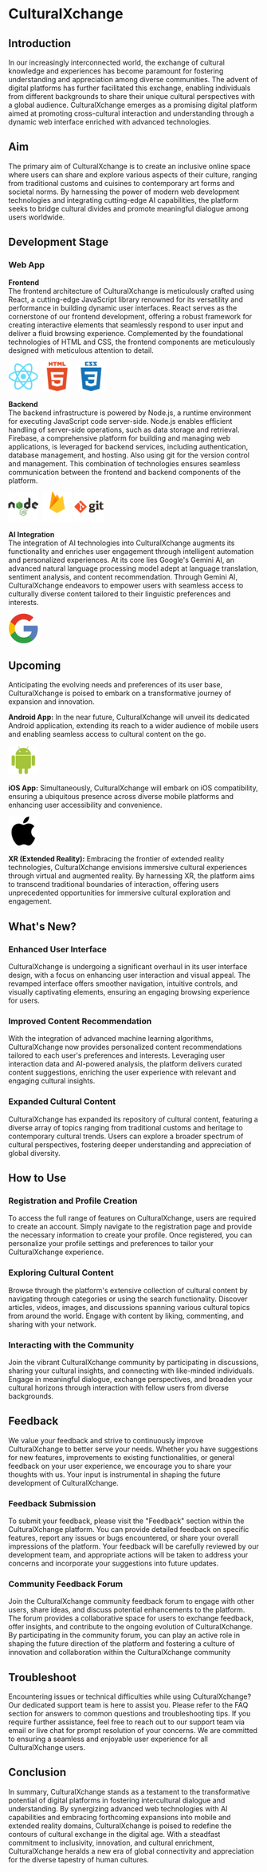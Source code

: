 # CulturalXchange

## Introduction

In our increasingly interconnected world, the exchange of cultural knowledge and experiences has become paramount for fostering understanding and appreciation among diverse communities. The advent of digital platforms has further facilitated this exchange, enabling individuals from different backgrounds to share their unique cultural perspectives with a global audience. CulturalXchange emerges as a promising digital platform aimed at promoting cross-cultural interaction and understanding through a dynamic web interface enriched with advanced technologies.

## Aim

The primary aim of CulturalXchange is to create an inclusive online space where users can share and explore various aspects of their culture, ranging from traditional customs and cuisines to contemporary art forms and societal norms. By harnessing the power of modern web development technologies and integrating cutting-edge AI capabilities, the platform seeks to bridge cultural divides and promote meaningful dialogue among users worldwide.

## Development Stage

### Web App

**Frontend** <br>
The frontend architecture of CulturalXchange is meticulously crafted using React, a cutting-edge JavaScript library renowned for its versatility and performance in building dynamic user interfaces. React serves as the cornerstone of our frontend development, offering a robust framework for creating interactive elements that seamlessly respond to user input and deliver a fluid browsing experience. Complemented by the foundational technologies of HTML and CSS, the frontend components are meticulously designed with meticulous attention to detail.

<img src="https://raw.githubusercontent.com/devicons/devicon/6910f0503efdd315c8f9b858234310c06e04d9c0/icons/react/react-original.svg" title="React JS" alt="React JS" width="60" height="60">&nbsp;
<img src="https://raw.githubusercontent.com/devicons/devicon/6910f0503efdd315c8f9b858234310c06e04d9c0/icons/html5/html5-plain-wordmark.svg" title="HTML 5" alt="HTML 5" width="60" height="60">&nbsp;
<img src="https://raw.githubusercontent.com/devicons/devicon/6910f0503efdd315c8f9b858234310c06e04d9c0/icons/css3/css3-plain-wordmark.svg" title="CSS 3" alt="CSS 3" width="60" height="60">&nbsp;

**Backend** <br>
The backend infrastructure is powered by Node.js, a runtime environment for executing JavaScript code server-side. Node.js enables efficient handling of server-side operations, such as data storage and retrieval. Firebase, a comprehensive platform for building and managing web applications, is leveraged for backend services, including authentication, database management, and hosting. Also using git for the version control and management. This combination of technologies ensures seamless communication between the frontend and backend components of the platform. <br>

<img src="https://raw.githubusercontent.com/devicons/devicon/6910f0503efdd315c8f9b858234310c06e04d9c0/icons/nodejs/nodejs-original-wordmark.svg" title="Node JS" alt="Node JS" width="60" height="60">&nbsp;
<img src="https://raw.githubusercontent.com/devicons/devicon/6910f0503efdd315c8f9b858234310c06e04d9c0/icons/firebase/firebase-original-wordmark.svg" title="Firebase" alt="Firebase" width="60" height="60">
<img src="https://raw.githubusercontent.com/devicons/devicon/6910f0503efdd315c8f9b858234310c06e04d9c0/icons/git/git-original-wordmark.svg" title="Git" alt="Git" width="60" height="60">&nbsp;

**AI Integration** <br>
The integration of AI technologies into CulturalXchange augments its functionality and enriches user engagement through intelligent automation and personalized experiences. At its core lies Google's Gemini AI, an advanced natural language processing model adept at language translation, sentiment analysis, and content recommendation. Through Gemini AI, CulturalXchange endeavors to empower users with seamless access to culturally diverse content tailored to their linguistic preferences and interests. <br>

<img src="https://raw.githubusercontent.com/devicons/devicon/6910f0503efdd315c8f9b858234310c06e04d9c0/icons/google/google-original.svg" title="Google" alt="Google" width="60" height="60">&nbsp;

## Upcoming

Anticipating the evolving needs and preferences of its user base, CulturalXchange is poised to embark on a transformative journey of expansion and innovation. <br>

**Android App:** In the near future, CulturalXchange will unveil its dedicated Android application, extending its reach to a wider audience of mobile users and enabling seamless access to cultural content on the go. <br>

<img src="https://raw.githubusercontent.com/devicons/devicon/6910f0503efdd315c8f9b858234310c06e04d9c0/icons/android/android-original.svg" title="Android" alt="Android" width="60" height="60">&nbsp;

**iOS App:** Simultaneously, CulturalXchange will embark on iOS compatibility, ensuring a ubiquitous presence across diverse mobile platforms and enhancing user accessibility and convenience. <br>

<img src="https://raw.githubusercontent.com/devicons/devicon/6910f0503efdd315c8f9b858234310c06e04d9c0/icons/apple/apple-original.svg" title="Apple" alt="Apple" width="60" height="60">&nbsp;

**XR (Extended Reality):** Embracing the frontier of extended reality technologies, CulturalXchange envisions immersive cultural experiences through virtual and augmented reality. By harnessing XR, the platform aims to transcend traditional boundaries of interaction, offering users unprecedented opportunities for immersive cultural exploration and engagement.

## What's New?

### Enhanced User Interface

CulturalXchange is undergoing a significant overhaul in its user interface design, with a focus on enhancing user interaction and visual appeal. The revamped interface offers smoother navigation, intuitive controls, and visually captivating elements, ensuring an engaging browsing experience for users.

### Improved Content Recommendation

With the integration of advanced machine learning algorithms, CulturalXchange now provides personalized content recommendations tailored to each user's preferences and interests. Leveraging user interaction data and AI-powered analysis, the platform delivers curated content suggestions, enriching the user experience with relevant and engaging cultural insights.

### Expanded Cultural Content

CulturalXchange has expanded its repository of cultural content, featuring a diverse array of topics ranging from traditional customs and heritage to contemporary cultural trends. Users can explore a broader spectrum of cultural perspectives, fostering deeper understanding and appreciation of global diversity.

## How to Use

### Registration and Profile Creation

To access the full range of features on CulturalXchange, users are required to create an account. Simply navigate to the registration page and provide the necessary information to create your profile. Once registered, you can personalize your profile settings and preferences to tailor your CulturalXchange experience.

### Exploring Cultural Content

Browse through the platform's extensive collection of cultural content by navigating through categories or using the search functionality. Discover articles, videos, images, and discussions spanning various cultural topics from around the world. Engage with content by liking, commenting, and sharing with your network.

### Interacting with the Community

Join the vibrant CulturalXchange community by participating in discussions, sharing your cultural insights, and connecting with like-minded individuals. Engage in meaningful dialogue, exchange perspectives, and broaden your cultural horizons through interaction with fellow users from diverse backgrounds.

## Feedback

We value your feedback and strive to continuously improve CulturalXchange to better serve your needs. Whether you have suggestions for new features, improvements to existing functionalities, or general feedback on your user experience, we encourage you to share your thoughts with us. Your input is instrumental in shaping the future development of CulturalXchange.

### Feedback Submission
To submit your feedback, please visit the "Feedback" section within the CulturalXchange platform. You can provide detailed feedback on specific features, report any issues or bugs encountered, or share your overall impressions of the platform. Your feedback will be carefully reviewed by our development team, and appropriate actions will be taken to address your concerns and incorporate your suggestions into future updates.

### Community Feedback Forum
Join the CulturalXchange community feedback forum to engage with other users, share ideas, and discuss potential enhancements to the platform. The forum provides a collaborative space for users to exchange feedback, offer insights, and contribute to the ongoing evolution of CulturalXchange. By participating in the community forum, you can play an active role in shaping the future direction of the platform and fostering a culture of innovation and collaboration within the CulturalXchange community

## Troubleshoot

Encountering issues or technical difficulties while using CulturalXchange? Our dedicated support team is here to assist you. Please refer to the FAQ section for answers to common questions and troubleshooting tips. If you require further assistance, feel free to reach out to our support team via email or live chat for prompt resolution of your concerns. We are committed to ensuring a seamless and enjoyable user experience for all CulturalXchange users.

## Conclusion

In summary, CulturalXchange stands as a testament to the transformative potential of digital platforms in fostering intercultural dialogue and understanding. By synergizing advanced web technologies with AI capabilities and embracing forthcoming expansions into mobile and extended reality domains, CulturalXchange is poised to redefine the contours of cultural exchange in the digital age. With a steadfast commitment to inclusivity, innovation, and cultural enrichment, CulturalXchange heralds a new era of global connectivity and appreciation for the diverse tapestry of human cultures.
